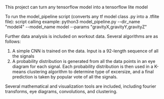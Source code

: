 This project can turn any tensorflow model into a tensorflow lite model 

To run the model_pipeline script (converts any tf model class .py into a .tflite file): 
script calling example: python3 model_pipeline.py --dir_name "model4" --model_name model --params "gravityX,gravityY,gravityZ"

Further data analysis is included on workout data. Several algorithms are as follows: 
1) A simple CNN is trained on the data. Input is a 92-length sequence of all the signals 
2) A probability distribution is generated from all the data points in an eye diagram for each signal. Each probability distribution is then used in a K-means clustering algorithm to determine type of excersize, and a final prediction is taken by popular vote of all the signals.

Several mathematical and visualization tools are included, including fourier transforms, eye diagrams, convolutions, and clustering. 
